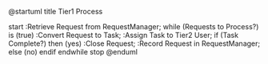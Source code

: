 @startuml
title Tier1 Process

start
:Retrieve Request from RequestManager;
while (Requests to Process?) is (true)
  :Convert Request to Task;
  :Assign Task to Tier2 User;
  if (Task Complete?) then (yes)
    :Close Request;
    :Record Request in RequestManager;
  else (no)
  endif
endwhile
stop
@enduml
